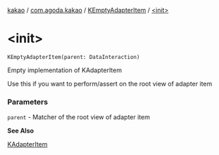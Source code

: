 [kakao](../../index.md) / [com.agoda.kakao](../index.md) / [KEmptyAdapterItem](index.md) / [&lt;init&gt;](.)

# &lt;init&gt;

`KEmptyAdapterItem(parent: DataInteraction)`

Empty implementation of KAdapterItem

Use this if you want to perform/assert on the root view of adapter item

### Parameters

`parent` - Matcher of the root view of adapter item

**See Also**

[KAdapterItem](../-k-adapter-item/index.md)

